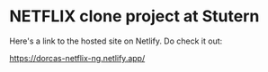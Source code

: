 # NETFLIX clone project at Stutern

Here's a link to the hosted site on Netlify.
Do check it out:

https://dorcas-netflix-ng.netlify.app/

